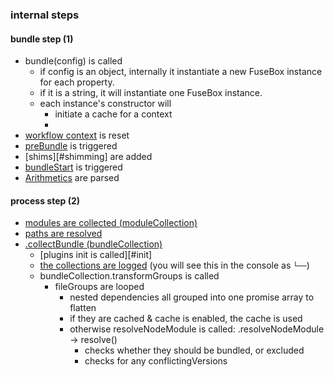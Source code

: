 ### internal steps

#### bundle step (1)
- bundle(config) is called
  - if config is an object, internally it instantiate a new FuseBox instance for each property.
  - if it is a string, it will instantiate one FuseBox instance.
  - each instance's constructor will
    - initiate a cache for a context
    -
- [workflow context][src-workflow-context] is reset
- [preBundle](#preBundle) is triggered
- [shims][#shimming] are added
- [bundleStart](#bundleStart) is triggered
- [Arithmetics][src-arithmetic] are parsed

#### process step (2)
- [modules are collected (moduleCollection)][src-module-collection-collectmodules]
- [paths are resolved][src-path-master]
- [.collectBundle (bundleCollection)][src-module-collection-collectbundle]
  - [plugins init is called][#init]
  - [the collections are logged][src-log] (you will see this in the console as `└──`)
  - bundleCollection.transformGroups is called
    - fileGroups are looped
      - nested dependencies all grouped into one promise array to flatten
      - if they are cached & cache is enabled, the cache is used
      - otherwise resolveNodeModule is called: .resolveNodeModule -> resolve()
        - checks whether they should be bundled, or excluded
        - checks for any conflictingVersions

[src-module-collection-collectmodules]: (https://github.com/fuse-box/fuse-box/tree/master/src/ModuleCollection.ts)
[src-module-collection-collectbundle]: (https://github.com/fuse-box/fuse-box/tree/master/src/ModuleCollection.ts)

[src-log]: https://github.com/fuse-box/fuse-box/blob/master/src/Log.ts
[src-file]: https://github.com/fuse-box/fuse-box/blob/master/src/File.ts
[src-path-master]: (https://github.com/fuse-box/fuse-box/tree/master/src/PathMaster.ts)
[src-workflow-context]: (https://github.com/fuse-box/fuse-box/tree/master/src/WorkFlowContext.ts)
[src-arithmetic]: (https://github.com/fuse-box/fuse-box/tree/master/src/WorkFlowContext.ts)
